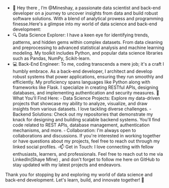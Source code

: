 - 👋 Hey there , I’m @Mineshay, a passionate data scientist and back-end developer on a journey to uncover insights from data and build robust software solutions. With a blend of analytical prowess and programming finesse.Here's a glimpse into my world of data science and back-end development:
- 🔍 Data Science Explorer:
 I have a keen eye for identifying trends, patterns, and hidden gems within complex datasets. From data cleaning and preprocessing to advanced statistical analysis and machine learning modeling. My toolkit includes Python, and popular data science libraries such as Pandas, NumPy, Scikit-learn.
- 💻 Back-End Engineer:
To me, coding transcends a mere job; it's a craft I humbly embrace. As a back-end developer, I architect and develop robust systems that power applications, ensuring they run smoothly and efficiently. My proficiency spans languages like Python along with frameworks like Flask. I specialize in creating RESTful APIs, designing databases, and implementing authentication and security measures.
🚀 What You'll Find Here:
▫ Data Science Projects: Explore my data-driven projects that showcase my ability to analyze, visualize, and draw insights from various datasets. I love tackling diverse challenges.
▫ Backend Solutions: Check out my repositories that demonstrate my knack for designing and building scalable backend systems. You'll find code related to REST APIs, database management, authentication mechanisms, and more.
▫ Collaboration: I'm always open to collaborations and discussions. If you're interested in working together or have questions about my projects, feel free to reach out through my linked social profiles.
▫📫 Get in Touch:
I love connecting with fellow enthusiasts, learners, and professionals. Feel free to reach out to me via LinkedIn(Shaye MIne) , and don't forget to follow me here on GitHub to stay updated with my latest projects and endeavors.

Thank you for stopping by and exploring my world of data science and back-end development. Let's learn, build, and innovate together! 🚀





<!---
Mineshaye/Mineshaye is a ✨ special ✨ repository because its `README.md` (this file) appears on your GitHub profile.
You can click the Preview link to take a look at your changes.
--->
